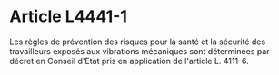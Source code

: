 # Article L4441-1

Les règles de prévention des risques pour la santé et la sécurité des travailleurs exposés aux vibrations mécaniques sont déterminées par décret en Conseil d'Etat pris en application de l'article L. 4111-6.